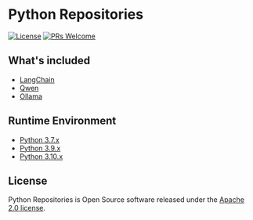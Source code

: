 # Python Repositories

[![License](https://img.shields.io/badge/license-Apache-blue.svg)](https://github.com/T5750/python-repositories/blob/master/LICENSE)
[![PRs Welcome](https://img.shields.io/badge/PRs-welcome-brightgreen.svg)](https://github.com/T5750/python-repositories/pulls)

## What's included
- [LangChain](langchain/langchain.md)
- [Qwen](qwen/qwen.md)
- [Ollama](ollama/ollama.md)

## Runtime Environment
- [Python 3.7.x](https://www.python.org/downloads/)
- [Python 3.9.x](https://www.python.org/downloads/)
- [Python 3.10.x](https://www.python.org/downloads/)

## License
Python Repositories is Open Source software released under the [Apache 2.0 license](http://www.apache.org/licenses/LICENSE-2.0.html).
